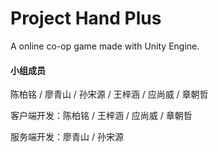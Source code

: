 ﻿# Project Hand Plus
A online co-op game made with Unity Engine.



#### 小组成员

陈柏铭 / 廖青山 / 孙宋源 / 王梓涵 / 应尚威 / 章朝哲

客户端开发：陈柏铭 / 王梓涵 / 应尚威 / 章朝哲

服务端开发：廖青山 / 孙宋源

